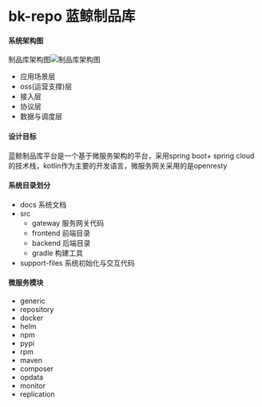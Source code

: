 # bk-repo 蓝鲸制品库

#### 系统架构图
制品库架构图![制品库架构图](/uploads/0FCF5A4590AD4CDE8BDC78DBA397E4D4/bkrepo.png)

- 应用场景层
- oss(运营支撑)层
- 接入层
- 协议层
- 数据与调度层

#### 设计目标
蓝鲸制品库平台是一个基于微服务架构的平台，采用spring boot+ spring cloud的技术栈，kotlin作为主要的开发语言，微服务网关采用的是openresty

#### 系统目录划分
 - docs 系统文档
 - src 
    - gateway 服务网关代码
    - frontend 前端目录
    - backend  后端目录
    - gradle 构建工具
- support-files 系统初始化与交互代码

#### 微服务模块
- generic
- repository
- docker
- helm
- npm
- pypi
- rpm
- maven
- composer
- opdata
- monitor
- replication



